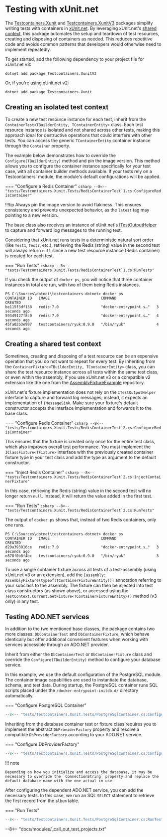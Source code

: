 # Testing with xUnit.net

The [Testcontainers.Xunit](https://www.nuget.org/packages/Testcontainers.Xunit) and [Testcontainers.XunitV3](https://www.nuget.org/packages/Testcontainers.XunitV3) packages simplify writing tests with containers in [xUnit.net](https://xunit.net). By leveraging xUnit.net's [shared context](https://xunit.net/docs/shared-context), this package automates the setup and teardown of test resources, creating and disposing of containers as needed. This reduces repetitive code and avoids common patterns that developers would otherwise need to implement repeatedly.

To get started, add the following dependency to your project file for xUnit.net v3:

```shell title="NuGet"
dotnet add package Testcontainers.XunitV3
```

Or, if you're using xUnit.net v2:

```shell title="NuGet"
dotnet add package Testcontainers.Xunit
```

## Creating an isolated test context

To create a new test resource instance for each test, inherit from the `ContainerTest<TBuilderEntity, TContainerEntity>` class. Each test resource instance is isolated and not shared across other tests, making this approach ideal for destructive operations that could interfere with other tests. You can access the generic `TContainerEntity` container instance through the `Container` property.

The example below demonstrates how to override the `Configure(TBuilderEntity)` method and pin the image version. This method allows you to configure the container instance specifically for your test case, with all container builder methods available. If your tests rely on a Testcontainers' module, the module's default configurations will be applied.

=== "Configure a Redis Container"
    ```csharp
    --8<-- "tests/Testcontainers.Xunit.Tests/RedisContainerTest`1.cs:ConfigureRedisContainer"
    ```

!!!tip
    Always pin the image version to avoid flakiness. This ensures consistency and prevents unexpected behavior, as the `latest` tag may pointing to a new version.

The base class also receives an instance of xUnit.net's [ITestOutputHelper](https://xunit.net/docs/capturing-output) to capture and forward log messages to the running test.

Considering that xUnit.net runs tests in a deterministic natural sort order (like `Test1`, `Test2`, etc.), retrieving the Redis (string) value in the second test will always return `null` since a new test resource instance (Redis container) is created for each test.

=== "Run Tests"
    ```csharp
    --8<-- "tests/Testcontainers.Xunit.Tests/RedisContainerTest`1.cs:RunTests"
    ```

If you check the output of `docker ps`, you will notice that three container instances in total are run, with two of them being Redis instances.

```title="List running containers"
PS C:\Sources\dotnet\testcontainers-dotnet> docker ps
CONTAINER ID   IMAGE                       COMMAND                  CREATED
be115f3df138   redis:7.0                   "docker-entrypoint.s…"   3 seconds ago
59349127f8c0   redis:7.0                   "docker-entrypoint.s…"   4 seconds ago
45fa02b3e997   testcontainers/ryuk:0.9.0   "/bin/ryuk"              4 seconds ago
```

## Creating a shared test context

Sometimes, creating and disposing of a test resource can be an expensive operation that you do not want to repeat for every test. By inheriting from the `ContainerFixture<TBuilderEntity, TContainerEntity>` class, you can share the test resource instance across all tests within the same test class, or even within the assembly, if you use xUnit.net v3 or a compatible v2 extension like the one from the [AssemblyFixtureExample](https://github.com/xunit/samples.xunit/tree/main/v2/AssemblyFixtureExample) repository.

xUnit.net's fixture implementation does not rely on the `ITestOutputHelper` interface to capture and forward log messages; instead, it expects an implementation of `IMessageSink`. Make sure your fixture's default constructor accepts the interface implementation and forwards it to the base class.

=== "Configure Redis Container"
    ```csharp
    --8<-- "tests/Testcontainers.Xunit.Tests/RedisContainerTest`2.cs:ConfigureRedisContainer"
    ```

This ensures that the fixture is created only once for the entire test class, which also improves overall test performance. You must implement the `IClassFixture<TFixture>` interface with the previously created container fixture type in your test class and add the type as argument to the default constructor.

=== "Inject Redis Container"
    ```csharp
    --8<-- "tests/Testcontainers.Xunit.Tests/RedisContainerTest`2.cs:InjectContainerFixture"
    ```

In this case, retrieving the Redis (string) value in the second test will no longer return `null`. Instead, it will return the value added in the first test.

=== "Run Tests"
    ```csharp
    --8<-- "tests/Testcontainers.Xunit.Tests/RedisContainerTest`2.cs:RunTests"
    ```

The output of `docker ps` shows that, instead of two Redis containers, only one runs.

```title="List running containers"
PS C:\Sources\dotnet\testcontainers-dotnet> docker ps
CONTAINER ID   IMAGE                       COMMAND                  CREATED
d29a393816ce   redis:7.0                   "docker-entrypoint.s…"   3 seconds ago
e878f0b8f4bc   testcontainers/ryuk:0.9.0   "/bin/ryuk"              3 seconds ago
```

To use a single container fixture across all tests of a test-assembly (using xUnit.net v3 or an extension), add the `[assembly: AssemblyFixture(typeof(TContainerFixtureEntity))]` annotation referring to your subclass to the assembly. The fixture can then be injected into test class constructors (as shown above), or accessed using the `TestContext.Current.GetFixture<TContainerFixtureEntity>()` method (v3 only) in any test.

## Testing ADO.NET services

In addition to the two mentioned base classes, the package contains two more classes: `DbContainerTest` and `DbContainerFixture`, which behave identically but offer additional convenient features when working with services accessible through an ADO.NET provider.

Inherit from either the `DbContainerTest` or `DbContainerFixture` class and override the `Configure(TBuilderEntity)` method to configure your database service.

In this example, we use the default configuration of the PostgreSQL module. The container image capabilities are used to instantiate the database, schema, and test data. During startup, the PostgreSQL container runs SQL scripts placed under the `/docker-entrypoint-initdb.d/` directory automatically.

=== "Configure PostgreSQL Container"
```csharp
--8<-- "tests/Testcontainers.Xunit.Tests/PostgreSqlContainer.cs:ConfigurePostgreSqlContainer"
```

Inheriting from the database container test or fixture class requires you to implement the abstract `DbProviderFactory` property and resolve a compatible `DbProviderFactory` according to your ADO.NET service.

=== "Configure DbProviderFactory"
```csharp
--8<-- "tests/Testcontainers.Xunit.Tests/PostgreSqlContainer.cs:ConfigureDbProviderFactory"
```

!!! note

    Depending on how you initialize and access the database, it may be necessary to override the `ConnectionString` property and replace the default database name with the one actual in use.

After configuring the dependent ADO.NET service, you can add the necessary tests. In this case, we run an SQL `SELECT` statement to retrieve the first record from the `album` table.

=== "Run Tests"
```csharp
--8<-- "tests/Testcontainers.Xunit.Tests/PostgreSqlContainer.cs:RunTests"
```

--8<-- "docs/modules/_call_out_test_projects.txt"
